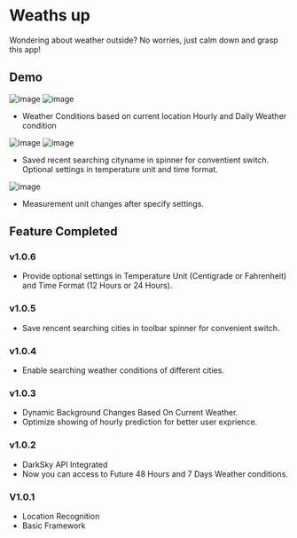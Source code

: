 # Weaths up

Wondering about weather outside? No worries, just calm down and grasp this app!



## Demo


![image](https://github.com/zaneran/Weaths_up/raw/master/raw/image_folder/First_page.png) ![image](https://github.com/zaneran/Weaths_up/raw/master/raw/image_folder/hourly_folded.png)
* Weather Conditions based on current location        Hourly and Daily Weather condition

![image](https://github.com/zaneran/Weaths_up/raw/master/raw/image_folder/spinner_dropping.png) ![image](https://github.com/zaneran/Weaths_up/raw/master/raw/image_folder/Setting.png)
* Saved recent searching cityname in spinner for conventient switch.        Optional settings in temperature unit and time format.

![image](https://github.com/zaneran/Weaths_up/raw/master/raw/image_folder/After_Setting.png)
* Measurement unit changes after specify settings.

## Feature Completed

### v1.0.6

* Provide optional settings in Temperature Unit (Centigrade or Fahrenheit) and Time Format (12 Hours or 24 Hours).

### v1.0.5

* Save rencent searching cities in toolbar spinner for convenient switch.

### v1.0.4

* Enable searching weather conditions of different cities.

### v1.0.3

* Dynamic Background Changes Based On Current Weather.
* Optimize showing of hourly prediction for better user exprience.

### v1.0.2

* DarkSky API Integrated
* Now you can access to Future 48 Hours and 7 Days Weather conditions.

### V1.0.1

* Location Recognition
* Basic Framework
